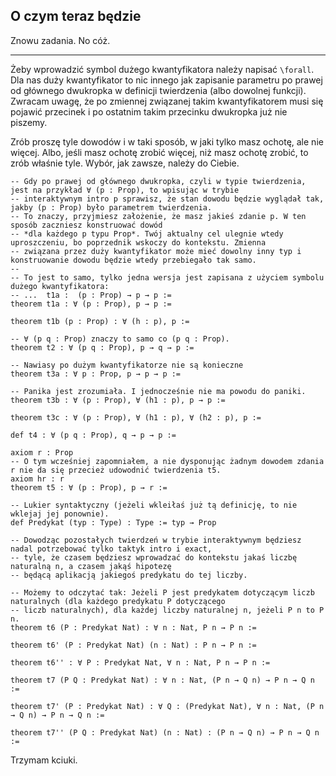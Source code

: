## O czym teraz będzie

Znowu zadania. No cóż.

<hr>

Żeby wprowadzić symbol dużego kwantyfikatora należy napisać `\forall`. Dla nas duży kwantyfikator to
nic innego jak zapisanie parametru po prawej od głównego dwukropka w definicji twierdzenia (albo
dowolnej funkcji). Zwracam uwagę, że po zmiennej związanej takim kwantyfikatorem musi się pojawić
przecinek i po ostatnim takim przecinku dwukropka już nie piszemy.

Zrób proszę tyle dowodów i w taki sposób, w jaki tylko masz ochotę, ale nie więcej. Albo, jeśli masz
ochotę zrobić więcej, niż masz ochotę zrobić, to zrób właśnie tyle. Wybór, jak zawsze, należy do
Ciebie.

```lean
-- Gdy po prawej od głównego dwukropka, czyli w typie twierdzenia, jest na przykład ∀ (p : Prop), to wpisując w trybie
-- interaktywnym intro p sprawisz, że stan dowodu będzie wyglądał tak, jakby (p : Prop) było parametrem twierdzenia.
-- To znaczy, przyjmiesz założenie, że masz jakieś zdanie p. W ten sposób zaczniesz konstruować dowód
-- *dla każdego p typu Prop*. Twój aktualny cel ulegnie wtedy uproszczeniu, bo poprzednik wskoczy do kontekstu. Zmienna
-- związana przez duży kwantyfikator może mieć dowolny inny typ i konstruowanie dowodu będzie wtedy przebiegało tak samo.
--
-- To jest to samo, tylko jedna wersja jest zapisana z użyciem symbolu dużego kwantyfikatora:
-- ...  t1a :  (p : Prop) → p → p :=
theorem t1a : ∀ (p : Prop), p → p :=

theorem t1b (p : Prop) : ∀ (h : p), p :=

-- ∀ (p q : Prop) znaczy to samo co (p q : Prop).
theorem t2 : ∀ (p q : Prop), p → q → p :=

-- Nawiasy po dużym kwantyfikatorze nie są konieczne
theorem t3a : ∀ p : Prop, p → p → p :=

-- Panika jest zrozumiała. I jednocześnie nie ma powodu do paniki.
theorem t3b : ∀ (p : Prop), ∀ (h1 : p), p → p :=

theorem t3c : ∀ (p : Prop), ∀ (h1 : p), ∀ (h2 : p), p :=

def t4 : ∀ (p q : Prop), q → p → p :=

axiom r : Prop
-- O tym wcześniej zapomniałem, a nie dysponując żadnym dowodem zdania r nie da się przecież udowodnić twierdzenia t5.
axiom hr : r 
theorem t5 : ∀ (p : Prop), p → r :=

-- Lukier syntaktyczny (jeżeli wkleiłaś już tą definicję, to nie wklejaj jej ponownie).
def Predykat (typ : Type) : Type := typ → Prop

-- Dowodząc pozostałych twierdzeń w trybie interaktywnym będziesz nadal potrzebować tylko taktyk intro i exact,
-- tyle, że czasem będziesz wprowadzać do kontekstu jakaś liczbę naturalną n, a czasem jakąś hipotezę
-- będącą aplikacją jakiegoś predykatu do tej liczby.

-- Możemy to odczytać tak: Jeżeli P jest predykatem dotyczącym liczb naturalnych (dla każdego predykatu P dotyczącego
-- liczb naturalnych), dla każdej liczby naturalnej n, jeżeli P n to P n.
theorem t6 (P : Predykat Nat) : ∀ n : Nat, P n → P n :=

theorem t6' (P : Predykat Nat) (n : Nat) : P n → P n :=

theorem t6'' : ∀ P : Predykat Nat, ∀ n : Nat, P n → P n :=

theorem t7 (P Q : Predykat Nat) : ∀ n : Nat, (P n → Q n) → P n → Q n :=

theorem t7' (P : Predykat Nat) : ∀ Q : (Predykat Nat), ∀ n : Nat, (P n → Q n) → P n → Q n :=

theorem t7'' (P Q : Predykat Nat) (n : Nat) : (P n → Q n) → P n → Q n :=
```

Trzymam kciuki.
